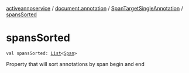 [activeannoservice](../../index.md) / [document.annotation](../index.md) / [SpanTargetSingleAnnotation](index.md) / [spansSorted](./spans-sorted.md)

# spansSorted

`val spansSorted: `[`List`](https://kotlinlang.org/api/latest/jvm/stdlib/kotlin.collections/-list/index.html)`<`[`Span`](../-span/index.md)`>`

Property that will sort annotations by span begin and end

